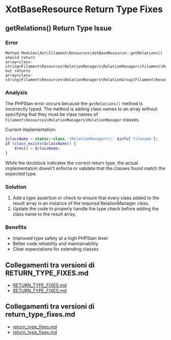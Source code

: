 # XotBaseResource Return Type Fixes

## getRelations() Return Type Issue

### Error
```
Method Modules\Xot\Filament\Resources\XotBaseResource::getRelations()
should return
array<class-string<Filament\Resources\RelationManagers\RelationManager>|Filament\Resources\RelationManagers\RelationGroup|Filament\Resources\RelationManagers\RelationManagerConfiguration>
but returns
array<class-string|Filament\Resources\RelationManagers\RelationGroup|Filament\Resources\RelationManagers\RelationManagerConfiguration>.
```

### Analysis
The PHPStan error occurs because the `getRelations()` method is incorrectly typed. The method is adding class names to an array without specifying that they must be class names of `Filament\Resources\RelationManagers\RelationManager` classes.

Current implementation:
```php
$className = static::class.'\RelationManagers\\'.$info['filename'];
if (class_exists($className)) {
    $res[] = $className;
}
```

While the docblock indicates the correct return type, the actual implementation doesn't enforce or validate that the classes found match the expected type.

### Solution
1. Add a type assertion or check to ensure that every class added to the result array is an instance of the required RelationManager class.
2. Update the code to properly handle the type check before adding the class name to the result array.

### Benefits
- Improved type safety at a high PHPStan level
- Better code reliability and maintainability
- Clear expectations for extending classes

## Collegamenti tra versioni di RETURN_TYPE_FIXES.md
* [RETURN_TYPE_FIXES.md](../../../Xot/docs/phpstan/RETURN_TYPE_FIXES.md)
* [RETURN_TYPE_FIXES.md](../../../Xot/docs/PHPStan/RETURN_TYPE_FIXES.md)


## Collegamenti tra versioni di return_type_fixes.md
* [return_type_fixes.md](../PHPStan/return_type_fixes.md)
* [return_type_fixes.md](../phpstan/return_type_fixes.md)

